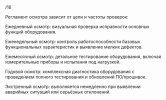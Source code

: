 /16


Регламент осмотра зависит от цели и частоты проверок:

Ежедневный осмотр: визуальная проверка исправности основных функций оборудования.

Еженедельный осмотр: контроль работоспособности базовых функциональных характеристик и выявление мелких дефектов.

Ежемесячный осмотр: детальное тестирование оборудования, включая измерительные приборы и испытания под нагрузкой.

Годовой осмотр: комплексная диагностика оборудования с проведением полного тестирования и обновлений ПО/прошивок.

Экстренный осмотр: выполняется немедленно при выявлении аварийных ситуаций или серьёзных отклонений.